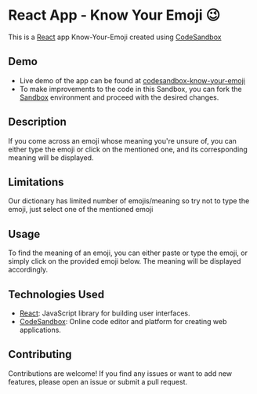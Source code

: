 # React App - Know Your Emoji 😉

This is a [React](https://reactjs.org/) app Know-Your-Emoji created using [CodeSandbox](https://codesandbox.io/)

## Demo

- Live demo of the app can be found at [codesandbox-know-your-emoji](https://exrj62.csb.app/)
- To make improvements to the code in this Sandbox, you can fork the [Sandbox](https://codesandbox.io/s/markeight-knowyouremoji-exrj62?file=/src/App.js) environment and proceed with the desired changes.

## Description

If you come across an emoji whose meaning you're unsure of, you can either type the emoji or click on the mentioned one, and its corresponding meaning will be displayed.

## Limitations

Our dictionary has limited number of emojis/meaning so try not to type the emoji, just select one of the mentioned emoji

## Usage

To find the meaning of an emoji, you can either paste or type the emoji, or simply click on the provided emoji below. The meaning will be displayed accordingly.

## Technologies Used

- [React](https://reactjs.org/): JavaScript library for building user interfaces.
- [CodeSandbox](https://codesandbox.io/): Online code editor and platform for creating web applications.

## Contributing

Contributions are welcome! If you find any issues or want to add new features, please open an issue or submit a pull request.

